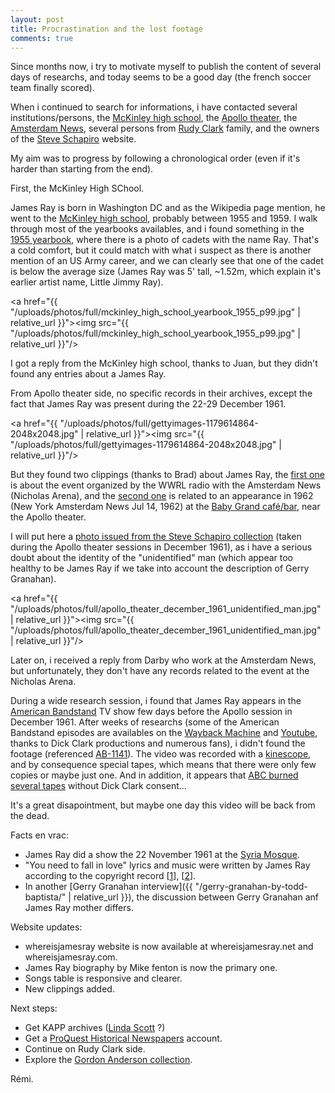 ```yaml
---
layout: post
title: Procrastination and the lost footage
comments: true
---
```


<style>
    img { width: 100%; height: auto; padding: 10px; }
</style>

Since months now, i try to motivate myself to publish the content of several days of researchs, and today seems to be a good day (the french soccer team finally scored). 

When i continued to search for informations, i have contacted several institutions/persons, the [McKinley high school](https://www.mckinleytech.org/), the [Apollo theater](https://www.apollotheater.org/), the [Amsterdam News](https://amsterdamnews.com/), several persons from [Rudy Clark](https://en.wikipedia.org/wiki/Rudy_Clark) family, and the owners of the [Steve Schapiro](https://en.wikipedia.org/wiki/Steve_Schapiro) website.

My aim was to progress by following a chronological order (even if it's harder than starting from the end).

First, the McKinley High SChool.

James Ray is born in Washington DC and as the Wikipedia page mention, he went to the [McKinley high school](https://www.mckinleytech.org/), probably between 1955 and 1959.
I walk through most of the yearbooks availables, and i found something in the [1955 yearbook](https://www.classmates.com/siteui/yearbooks/84119?page=99), where there is a photo of cadets with the name Ray.
That's a cold comfort, but it could match with what i suspect as there is another mention of an US Army career, and we can clearly see that one of the cadet is below the average size (James Ray was 5' tall, ~1.52m, which explain it's earlier artist name, Little Jimmy Ray).

<a href="{{ "/uploads/photos/full/mckinley_high_school_yearbook_1955_p99.jpg" | relative_url }}"><img src="{{ "/uploads/photos/full/mckinley_high_school_yearbook_1955_p99.jpg" | relative_url }}"/></a>

I got a reply from the McKinley high school, thanks to Juan, but they didn't found any entries about a James Ray.

From Apollo theater side, no specific records in their archives, except the fact that James Ray was present during the 22-29 December 1961.

<a href="{{ "/uploads/photos/full/gettyimages-1179614864-2048x2048.jpg" | relative_url }}"><img src="{{ "/uploads/photos/full/gettyimages-1179614864-2048x2048.jpg" | relative_url }}"/></a>

But they found two clippings (thanks to Brad) about James Ray, the [first one](/uploads/photos/full/wwrl_amsterdam_news.jpg) is about the event organized by the WWRL radio with the Amsterdam News (Nicholas Arena), and the [second one](/uploads/photos/full/new_york_amsterdam_news_july_14_1962.jpg) is related to an appearance in 1962 (New York Amsterdam News Jul 14, 1962) at the [Baby Grand café/bar](https://www.harlemworldmagazine.com/the-baby-grand-harlem-1953/), near the Apollo theater.

I will put here a [photo issued from the Steve Schapiro collection](https://www.gettyimages.fr/detail/photo-d%27actualit%C3%A9/an-unidentified-man-leans-forward-as-he-applies-photo-dactualit%C3%A9/1179614847) (taken during the Apollo theater sessions in December 1961), as i have a serious doubt about the identity of the "unidentified" man (which appear too healthy to be James Ray if we take into account the description of Gerry Granahan).

<a href="{{ "/uploads/photos/full/apollo_theater_december_1961_unidentified_man.jpg" | relative_url }}"><img src="{{ "/uploads/photos/full/apollo_theater_december_1961_unidentified_man.jpg" | relative_url }}"/></a>

Later on, i received a reply from Darby who work at the Amsterdam News, but unfortunately, they don't have any records related to the event at the Nicholas Arena.

During a wide research session, i found that James Ray appears in the [American Bandstand](https://en.wikipedia.org/wiki/American_Bandstand) TV show few days before the Apollo session in December 1961.
After weeks of researchs (some of the American Bandstand episodes are availables on the [Wayback Machine](https://archive.org/search?query=creator%3A%22Dick+Clark+Productions%22) and [Youtube](https://www.youtube.com/results?search_query=american+bandstand), thanks to Dick Clark productions and numerous fans), i didn't found the footage (referenced [AB-1141](https://www.tvmaze.com/episodes/169145/american-bandstand-5x76-ab-1141-james-ray)).
The video was recorded with a [kinescope](https://en.wikipedia.org/wiki/Kinescope), and by consequence special tapes, which means that there were only few copies or maybe just one.
And in addition, it appears that [ABC burned several tapes](https://bandstanddiaries.com/2018/06/26/bandstandreruns/) without Dick Clark consent...

It's a great disapointment, but maybe one day this video will be back from the dead.

Facts en vrac:
- James Ray did a show the 22 November 1961 at the [Syria Mosque](/uploads/photos/full/billboard-syria-mosque-pittsburgh-november-20-1961-page-39.jpg).
- "You need to fall in love" lyrics and music were written by James Ray according to the copyright record [[1](/uploads/photos/full/catalog-of-copyright-entries-july-december-1959-page-1687.jpg)], [[2](https://cocatalog.loc.gov/cgi-bin/doctitles.cgi?V3442D605)].
- In another [Gerry Granahan interview]({{ "/gerry-granahan-by-todd-baptista/" | relative_url }}), the discussion between Gerry Granahan anf James Ray mother differs.



Website updates:
- whereisjamesray website is now available at whereisjamesray.net and whereisjamesray.com.
- James Ray biography by Mike fenton is now the primary one.
- Songs table is responsive and clearer.
- New clippings added.

Next steps:
- Get KAPP archives ([Linda Scott](https://en.wikipedia.org/wiki/Linda_Scott) ?)
- Get a [ProQuest Historical Newspapers](https://about.proquest.com/en/products-services/pq-hist-news/) account.
- Continue on Rudy Clark side.
- Explore the [Gordon Anderson collection](https://digitalcollections.nypl.org/collections/gordon-anderson-collection#/?tab=about).

Rémi.
